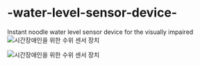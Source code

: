 # -water-level-sensor-device-
 Instant noodle water level sensor device for the visually impaired
![시간장애인을 위한 수위 센서 장치](https://raw.githubusercontent.com/felixkim0719/water-level-sensor-device/main/컵라면수위센서회로도.jpg)




![시간장애인을 위한 수위 센서 장치](https://raw.githubusercontent.com/felixkim0719/water-level-sensor-device/main/컵라면수위센서회로도.jpg)
